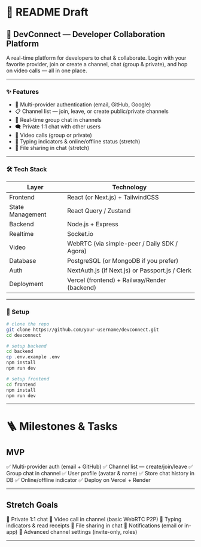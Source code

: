 # 📄 README Draft

## 🚀 DevConnect — Developer Collaboration Platform

A real-time platform for developers to chat & collaborate.
Login with your favorite provider, join or create a channel, chat (group & private), and hop on video calls — all in one place.

---

### ✨ Features

* 🔐 Multi-provider authentication (email, GitHub, Google)
* 📋 Channel list — join, leave, or create public/private channels
* 💬 Real-time group chat in channels
* 🗨️ Private 1:1 chat with other users
* 🎥 Video calls (group or private)
* 👀 Typing indicators & online/offline status (stretch)
* 📁 File sharing in chat (stretch)

---

### 🛠️ Tech Stack

| Layer            | Technology                                      |
| ---------------- | ----------------------------------------------- |
| Frontend         | React (or Next.js) + TailwindCSS                |
| State Management | React Query / Zustand                           |
| Backend          | Node.js + Express                               |
| Realtime         | Socket.io                                       |
| Video            | WebRTC (via simple-peer / Daily SDK / Agora)    |
| Database         | PostgreSQL (or MongoDB if you prefer)           |
| Auth             | NextAuth.js (if Next.js) or Passport.js / Clerk |
| Deployment       | Vercel (frontend) + Railway/Render (backend)    |

---

### 🌟 Setup

```bash
# clone the repo
git clone https://github.com/your-username/devconnect.git
cd devconnect

# setup backend
cd backend
cp .env.example .env
npm install
npm run dev

# setup frontend
cd frontend
npm install
npm run dev
```

---

# 🪜 Milestones & Tasks

## MVP

✅ Multi-provider auth (email + GitHub)
✅ Channel list — create/join/leave
✅ Group chat in channel
✅ User profile (avatar & name)
✅ Store chat history in DB
✅ Online/offline indicator
✅ Deploy on Vercel + Render

---

## Stretch Goals

🌟 Private 1:1 chat
🌟 Video call in channel (basic WebRTC P2P)
🌟 Typing indicators & read receipts
🌟 File sharing in chat
🌟 Notifications (email or in-app)
🌟 Advanced channel settings (invite-only, roles)

---
